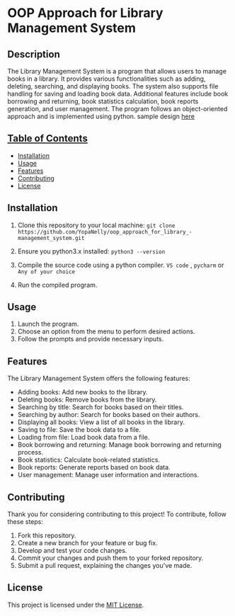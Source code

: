 # OOP Approach for Library Management System

## Description
The Library Management System is a program that allows users to manage books in a library. It provides various functionalities such as adding, deleting, searching, and displaying books. The system also supports file handling for saving and loading book data. Additional features include book borrowing and returning, book statistics calculation, book reports generation, and user management. The program follows an object-oriented approach and is implemented using python. sample design <a href="https://github.com/YopaNelly/oop_approach_for_library_-management_system/blob/main/Screenshot%20from%202023-08-12%2008-52-16.png"> here</h>


## Table of Contents
- [Installation](#installation)
- [Usage](#usage)
- [Features](#features)
- [Contributing](#contributing)
- [License](#license)

## Installation
1. Clone this repository to your local machine:
`git clone https://github.com/YopaNelly/oop_approach_for_library_-management_system.git`

2. Ensure you python3.x installed:
`python3 --version`
3. Compile the source code using a python compiler.
`VS code` , `pycharm`  or `Any of your choice`
4. Run the compiled program.

## Usage
1. Launch the program.
2. Choose an option from the menu to perform desired actions.
3. Follow the prompts and provide necessary inputs.

## Features
The Library Management System offers the following features:

- Adding books: Add new books to the library.
- Deleting books: Remove books from the library.
- Searching by title: Search for books based on their titles.
- Searching by author: Search for books based on their authors.
- Displaying all books: View a list of all books in the library.
- Saving to file: Save the book data to a file.
- Loading from file: Load book data from a file.
- Book borrowing and returning: Manage book borrowing and returning process.
- Book statistics: Calculate book-related statistics.
- Book reports: Generate reports based on book data.
- User management: Manage user information and interactions.

## Contributing
Thank you for considering contributing to this project! To contribute, follow these steps:
1. Fork this repository.
2. Create a new branch for your feature or bug fix.
3. Develop and test your code changes.
4. Commit your changes and push them to your forked repository.
5. Submit a pull request, explaining the changes you've made.

## License
This project is licensed under the [MIT License](LICENSE).
